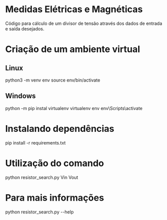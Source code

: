 # Medidas Elétricas e Magnéticas
Código para cálculo de um divisor de tensão através dos dados de entrada e saída
desejados.

# Criação de um ambiente virtual
Linux
-----
python3 -m venv env
source env/bin/activate

Windows
-------
python -m pip instal virtualenv
virtualenv env
env\Scripts\activate

# Instalando dependências
pip install -r requirements.txt

# Utilização do comando
python resistor_search.py Vin Vout

# Para mais informações
python resistor_search.py --help
